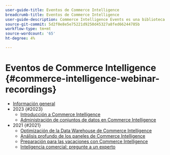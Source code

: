 ```yaml
---
user-guide-title: Eventos de Commerce Intelligence
breadcrumb-title: Eventos de Commerce Intelligence
user-guide-description: Commerce Intelligence Events es una biblioteca de vídeos en la que expertos y compañeros han compartido sus ideas y pensamientos sobre Adobe Commerce Intelligence.
source-git-commit: 5d2f0e8e5e75221d9250d45327a8fed66244785b
workflow-type: tm+mt
source-wordcount: '65'
ht-degree: 4%

---
```



# Eventos de Commerce Intelligence  {#commerce-intelligence-webinar-recordings}

+ [Información general](overview.md)
+ 2023 {#2023}
   + [Introducción a Commerce Intelligence](2023/getting-started.md)
   + [Administración de conjuntos de datos en Commerce Intelligence](2023/manage-data-sets.md)
+ 2021 {#2021}
   + [Optimización de la Data Warehouse de Commerce Intelligence](2021-22/optimize-data-warehouse.md)
   + [Análisis profundo de los paneles de Commerce Intelligence](2021-22/dashboards-deep-dive.md)
   + [Preparación para las vacaciones con Commerce Intelligence](2021-22/holiday-readiness.md)
   + [Inteligencia comercial: pregunte a un experto](2021-22/ask-expert.md)

<!--+ Commerce Events {#commerce-events}
  + [Overview](commerce-events/overview.md)
  + 2022 {#2022}
    + [Top Tips and Tricks for Adobe Campaign Standard](customer-journeys/2022/tips-and-tricks.md)
    + [Develop and customize data models in Adobe [!DNL Campaign Classic]](customer-journeys/2022/data-models.md)

+ Data and insights {#commerce-release-updates}
  + [Overview](commerce-release-updates/overview.md)
  + 2022 {#2022}
    + [Innovations and trends](data-and-insights/2022/innovations.md)
    + [Sensei and Analysis Workspace](data-and-insights/2022/sensei.md)
    + [Personalize and automate with Adobe Target](data-and-insights/2022/personalize.md)
    + [Analytics and Target applications for Mobile and Apps](data-and-insights/2022/mobile-and-apps.md)
    + [Cross Device Analytics and Customer Journey Analytics](data-and-insights/2022/cross-device-analytics.md) -->